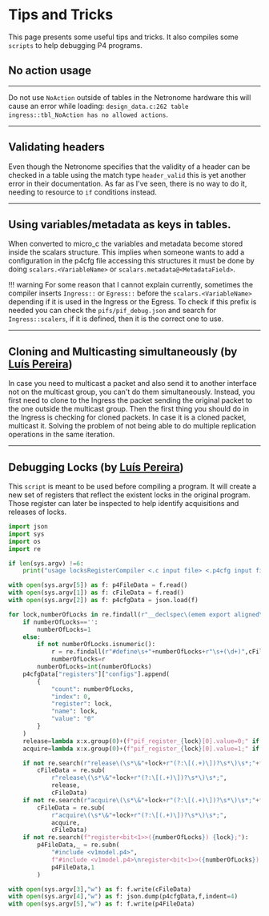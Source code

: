 # Tips and Tricks

This page presents some useful tips and tricks. It also compiles some `scripts` to help debugging P4 programs.

## No action usage
---

Do not use `NoAction` outside of tables in the Netronome hardware this will cause an error while loading: `design_data.c:262 table ingress::tbl_NoAction has no allowed actions`.

---

## Validating headers

Even though the Netronome specifies that the validity of a header can be checked in a table using the match type `header_valid` this is yet another error in their documentation. As far as I've seen, there is no way to do it, needing to resource to `if` conditions instead. 

---

## Using variables/metadata as keys in tables.

When converted to micro_c the variables and metadata become stored inside the scalars structure.
This implies when someone wants to add a configuration in the p4cfg file accessing this structures it must be done by doing `scalars.<VariableName>` or `scalars.metadata@<MetadataField>`.

!!! warning
    For some reason that I cannot explain currently, sometimes the compiler inserts `Ingress::` or `Egress::` before the `scalars.<VariableName>` depending if it is used in the Ingress or the Egress.
    To check if this prefix is needed you can check the `pifs/pif_debug.json` and search for `Ingress::scalers`, if it is defined, then it is the correct one to use.
    
---

## Cloning and Multicasting simultaneously (by [Luís Pereira](https://github.com/lumafepe))

In case you need to multicast a packet and also send it to another interface not on the multicast group, you can't do them simultaneously.
Instead, you first need to clone to the Ingress the packet sending the original packet to the one outside the multicast group.
Then the first thing you should do in the Ingress is checking for cloned packets. In case it is a cloned packet, multicast it.
Solving the problem of not being able to do multiple replication operations in the same iteration.

---
## Debugging Locks (by [Luís Pereira](https://github.com/lumafepe))

This `script` is meant to be used before compiling a program. It will create a new set of registers that reflect the existent locks in the original program. Those register can later be inspected to help identify acquisitions and releases of locks.

```python
import json
import sys
import os
import re

if len(sys.argv) !=6:
    print("usage locksRegisterCompiler <.c input file> <.p4cfg input file> <.c output file> <.p4cfg output file> <.p4 file>")

with open(sys.argv[5]) as f: p4FileData = f.read()
with open(sys.argv[1]) as f: cFileData = f.read()
with open(sys.argv[2]) as f: p4cfgData = json.load(f)

for lock,numberOfLocks in re.findall(r"__declspec\(emem export aligned\(64\)\) int ([^\[;\s]+)(?:\[(.+)\])?\s*;",cFileData):
    if numberOfLocks=='':
        numberOfLocks=1
    else:
        if not numberOfLocks.isnumeric():
            r = re.findall(r"#define\s+"+numberOfLocks+r"\s+(\d+)",cFileData)[0]
            numberOfLocks=r
        numberOfLocks=int(numberOfLocks)
    p4cfgData["registers"]["configs"].append(
        {
            "count": numberOfLocks,
            "index": 0,
            "register": lock,
            "name": lock,
            "value": "0"
        }
    )
    release=lambda x:x.group(0)+(f"pif_register_{lock}[0].value=0;" if x.group(1)==None else f"pif_register_{lock}[{x.group(1)}].value=0;")
    acquire=lambda x:x.group(0)+(f"pif_register_{lock}[0].value=1;" if x.group(1)==None else f"pif_register_{lock}[{x.group(1)}].value=1;")

    if not re.search(r"release\(\s*\&"+lock+r"(?:\[(.+)\])?\s*\)\s*;"+f"pif_register_{lock}"):
        cFileData = re.sub(
            r"release\(\s*\&"+lock+r"(?:\[(.+)\])?\s*\)\s*;",
            release,
            cFileData)
    if not re.search(r"acquire\(\s*\&"+lock+r"(?:\[(.+)\])?\s*\)\s*;"+f"pif_register_{lock}"):
        cFileData = re.sub(
            r"acquire\(\s*\&"+lock+r"(?:\[(.+)\])?\s*\)\s*;",
            acquire,
            cFileData)
    if not re.search(f"register<bit<1>>({numberOfLocks}) {lock};"):
        p4FileData,_ = re.subn(
            "#include <v1model.p4>",
            f"#include <v1model.p4>\nregister<bit<1>>({numberOfLocks}) {lock};",
            p4FileData,1
        )

with open(sys.argv[3],"w") as f: f.write(cFileData)
with open(sys.argv[4],"w") as f: json.dump(p4cfgData,f,indent=4)
with open(sys.argv[5],"w") as f: f.write(p4FileData)
```
